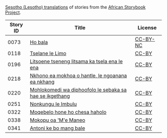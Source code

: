 [Sesotho (Lesotho) translations](http://africanstorybook.org/language/sesotho-lesotho) of stories from the [African Storybook Project](http://africanstorybook.org).

Story ID | Title | License
-------- | ----- | -------
0073 | [Ho bala](http://africanstorybook.org/stories/ho-bala) | [CC-BY-NC](http://creativecommons.org/licenses/by-nc/3.0/)
0118 | [Tselane le Limo](http://africanstorybook.org/stories/tselane-le-limo) | [CC-BY](https://creativecommons.org/licenses/by/3.0/)
0196 | [Litsoene tseneng litsama ka tsela ena le ena ](http://africanstorybook.org/stories/litsoene-tseneng-litsama-ka-tsela-ena-le-ena) | [CC-BY](https://creativecommons.org/licenses/by/3.0/)
0218 | [Nkhono ea mokhoa o hantle, le ngoanana ea nkhang](http://africanstorybook.org/stories/nkhono-ea-mokhoa-o-hantle-le-ngoanana-ea-nkhang) | [CC-BY](https://creativecommons.org/licenses/by/3.0/)
0220 | [Mohlokomedi wa diphoofolo le sebaka sa hae se ikgethang](http://www.africanstorybook.org/stories/mohlokomedi-wa-diphoofolo-le-sebaka-sa-hae-se-ikgethang-0) | [CC-BY](https://creativecommons.org/licenses/by/4.0/)
0251 | [Nonkungu le Imbulu](http://africanstorybook.org/stories/nonkungu-le-imbulu) | [CC-BY](https://creativecommons.org/licenses/by/3.0/)
0322 | [Moqebelo hone ho chesa haholo](http://africanstorybook.org/stories/moqebelo-hone-ho-chesa-haholo) | [CC-BY](https://creativecommons.org/licenses/by/3.0/)
0338 | [Mokopu oa 'M'e Maneo](http://africanstorybook.org/stories/mokopu-oa-me-maneo) | [CC-BY](https://creativecommons.org/licenses/by/4.0/)
0341 | [Antoni ke bo mang bale](http://africanstorybook.org/stories/antoni-ke-bo-mang-bale) | [CC-BY](https://creativecommons.org/licenses/by/3.0/)
